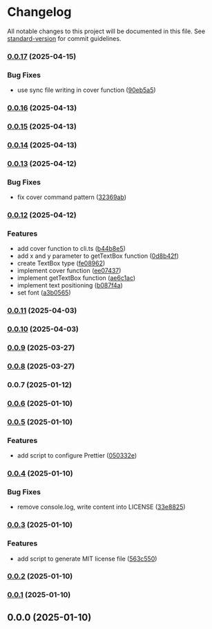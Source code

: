 # Changelog

All notable changes to this project will be documented in this file. See [standard-version](https://github.com/conventional-changelog/standard-version) for commit guidelines.

### [0.0.17](https://github.com/rdarida/bobp/compare/v0.0.16...v0.0.17) (2025-04-15)


### Bug Fixes

* use sync file writing in cover function ([90eb5a5](https://github.com/rdarida/bobp/commit/90eb5a59c18629a875a88a1c546aead51c462650))

### [0.0.16](https://github.com/rdarida/bobp/compare/v0.0.15...v0.0.16) (2025-04-13)

### [0.0.15](https://github.com/rdarida/bobp/compare/v0.0.14...v0.0.15) (2025-04-13)

### [0.0.14](https://github.com/rdarida/bobp/compare/v0.0.13...v0.0.14) (2025-04-13)

### [0.0.13](https://github.com/rdarida/bobp/compare/v0.0.12...v0.0.13) (2025-04-12)


### Bug Fixes

* fix cover command pattern ([32369ab](https://github.com/rdarida/bobp/commit/32369ab55ac308c33ded9b33e44b3caf2275ed16))

### [0.0.12](https://github.com/rdarida/bobp/compare/v0.0.11...v0.0.12) (2025-04-12)


### Features

* add cover function to cli.ts ([b44b8e5](https://github.com/rdarida/bobp/commit/b44b8e53cb0933468bfcdbd12f49899b19f70941))
* add x and y parameter to getTextBox function ([0d8b42f](https://github.com/rdarida/bobp/commit/0d8b42fd9dc2c19d7964536642b772fc6f89e4a5))
* create TextBox type ([fe08962](https://github.com/rdarida/bobp/commit/fe08962230bea89d337931e41f7641bbe27fda41))
* implement cover function ([ee07437](https://github.com/rdarida/bobp/commit/ee0743734ba624c049b40477f91912d0296e0844))
* implement getTextBox function ([ae6c1ac](https://github.com/rdarida/bobp/commit/ae6c1ac0b96c96cd8d744cc20cb16081ad6414dd))
* implement text positioning ([b087f4a](https://github.com/rdarida/bobp/commit/b087f4a18244e0ca8c2f7d25681ed1a69415312b))
* set font ([a3b0565](https://github.com/rdarida/bobp/commit/a3b05659f085773fc5a6a50053369df5dd12ec78))

### [0.0.11](https://github.com/rdarida/bobp/compare/v0.0.10...v0.0.11) (2025-04-03)

### [0.0.10](https://github.com/rdarida/bobp/compare/v0.0.9...v0.0.10) (2025-04-03)

### [0.0.9](https://github.com/rdarida/bobp/compare/v0.0.7...v0.0.9) (2025-03-27)

### [0.0.8](https://github.com/rdarida/bobp/compare/v0.0.7...v0.0.8) (2025-03-27)

### 0.0.7 (2025-01-12)

### [0.0.6](https://github.com/rdarida/bobp/compare/v0.0.5...v0.0.6) (2025-01-10)

### [0.0.5](https://github.com/rdarida/bobp/compare/v0.0.4...v0.0.5) (2025-01-10)


### Features

* add script to configure Prettier ([050332e](https://github.com/rdarida/bobp/commit/050332ee084cd35df2284e901bd64868c0cb80a8))

### [0.0.4](https://github.com/rdarida/bobp/compare/v0.0.3...v0.0.4) (2025-01-10)


### Bug Fixes

* remove console.log, write content into LICENSE ([33e8825](https://github.com/rdarida/bobp/commit/33e8825a8e34c65340d8625b789a9246a93eef48))

### [0.0.3](https://github.com/rdarida/bobp/compare/v0.0.2...v0.0.3) (2025-01-10)


### Features

* add script to generate MIT license file ([563c550](https://github.com/rdarida/bobp/commit/563c5507c1c0c912606c5b5dce3c83568cf227d1))

### [0.0.2](https://github.com/rdarida/bobp/compare/v0.0.1...v0.0.2) (2025-01-10)

### [0.0.1](https://github.com/rdarida/bobp/compare/v0.0.0...v0.0.1) (2025-01-10)

## 0.0.0 (2025-01-10)
